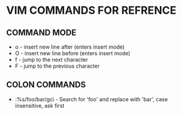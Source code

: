 # VIM COMMANDS FOR REFRENCE
## COMMAND MODE
- o - insert new line after (enters insert mode)
- O - insert new line before (enters insert mode)
- f<character> - jump to the next character
- F<character> - jump to the previous character

## COLON COMMANDS
- :%s/foo/bar/gci - Search for 'foo' and replace with 'bar', case insensitive, ask first
